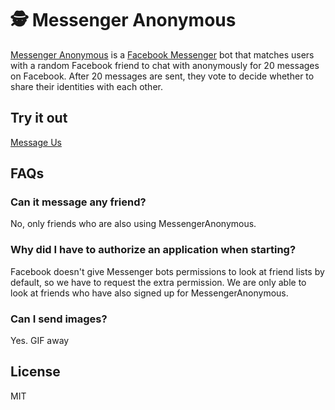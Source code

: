 # 🕵 Messenger Anonymous

[Messenger Anonymous](https://www.messenger.com/t/) is a [Facebook Messenger](https://messengerplatform.fb.com/) bot that matches users with a random Facebook friend to chat with anonymously for 20 messages on Facebook. After 20 messages are sent, they vote to decide whether to share their identities with each other.


## Try it out
[Message Us](https://m.me/)

## FAQs
### Can it message any friend?
No, only friends who are also using MessengerAnonymous.

### Why did I have to authorize an application when starting?
Facebook doesn't give Messenger bots permissions to look at friend lists by default, so we have to request the extra permission. We are only able to look at friends who have also signed up for MessengerAnonymous.

### Can I send images?
Yes. GIF away

## License
MIT